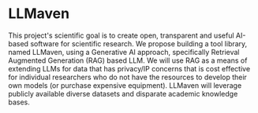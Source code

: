 # LLMaven

This project's scientific goal is to create open, transparent and useful AI-based
software for scientific research. We propose building a tool library, named LLMaven, using a
Generative AI approach, specifically Retrieval Augmented Generation (RAG) based LLM. We
will use RAG as a means of extending LLMs for data that has privacy/IP concerns that is cost
effective for individual researchers who do not have the resources to develop their own models
(or purchase expensive equipment). LLMaven will leverage publicly available diverse datasets
and disparate academic knowledge bases.
